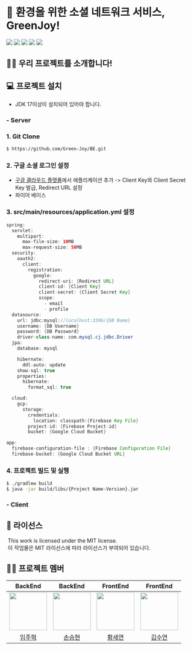

# 🍃 환경을 위한 소셜 네트워크 서비스, GreenJoy!

<img src="https://img.shields.io/badge/Spring Boot-6DB33F?style=flat-square&logo=springboot&logoColor=white"/> <img src="https://img.shields.io/badge/MySQL-4479A1?style=flat-square&logo=mysql&logoColor=white"/> <img src="https://img.shields.io/badge/React-61DAFB?style=flat-square&logo=react&logoColor=white"/> <img src="https://img.shields.io/badge/Google Cloud-4285F4?style=flat-square&logo=google-cloud&logoColor=white"/> <img src="https://img.shields.io/badge/Google Cloud Storage-AECBFA?style=flat-square&logo=google-cloud-storage&logoColor=white"/>

## 🙋‍♂️ 우리 프로젝트를 소개합니다!
  

## 💻 프로젝트 설치
* JDK 17이상이 설치되어 있어야 합니다.

### - Server

### 1. Git Clone
```bash
$ https://github.com/Green-Joy/BE.git
```

### 2. 구글 소셜 로그인 설정
* [구글 클라우드 플랫폼](https://console.cloud.google.com/apis/credentials/consent?referrer=search&hl=ko&project=spring-414710)에서 애플리케이션 추가 -> Client Key와 Client Secret Key 발급, Redirect URL 설정
* 파이어 베이스

### 3. src/main/resources/application.yml 설정
```java
spring:
  servlet:
    multipart:
      max-file-size: 10MB
      max-request-size: 50MB
  security:
    oauth2:
      client:
        registration:
          google:
            redirect-uri: {Redirect URL}
            client-id: {Client Key}
            client-secret: {Client Secret Key}
            scope:
              - email
              - profile
  datasource:
    url: jdbc:mysql://localhost:3306/{DB Name}
    username: {DB Username}
    password: {DB Password}
    driver-class-name: com.mysql.cj.jdbc.Driver
  jpa:
    database: mysql

    hibernate:
      ddl-auto: update
    show-sql: true
    properties:
      hibernate:
        format_sql: true

  cloud:
    gcp:
      storage:
        credentials:
          location: classpath:{Firebase Key File}
        project-id: {Firebase Project-id}
        bucket: {Google Cloud Bucket}

app:
  firebase-configuration-file : {Firebase Configuration File}
  firebase-bucket: {Google Cloud Bucket URL}
```

### 4. 프로젝트 빌드 및 실행
```bash
$ ./gradlew build  
$ java -jar build/libs/{Project Name-Version}.jar
```

### - Client

## 🪪 라이선스
&nbsp;This work is licensed under the MIT license.  
&nbsp;이 작업물은 MIT 라이선스에 따라 라이선스가 부여되어 있습니다.

## 🧑‍💻 프로젝트 멤버
|                                   BackEnd                                   |                                   BackEnd                                    |                                   FrontEnd                                   |                                   FrontEnd                                    |
| :--------------------------------------------------------------------------: | :---------------------------------------------------------------------------: | :--------------------------------------------------------------------------: | :--------------------------------------------------------------------------: |
| <img src="https://avatars.githubusercontent.com/u/62338444?v=4" width="100"> | <img src="https://avatars.githubusercontent.com/u/55887179?v=4" width="100"> | <img src="https://avatars.githubusercontent.com/u/113624562?v=4" width="100"> | <img src="https://avatars.githubusercontent.com/u/115474923?v=4" width="100"> |
|                    [임주혁](https://github.com/siwonhae)                     |                    [손승현](https://github.com/sonshn)                     |                      [황세연](https://github.com/SYEONIH)                      |                   [김수연](https://github.com/Osw0)                 |
